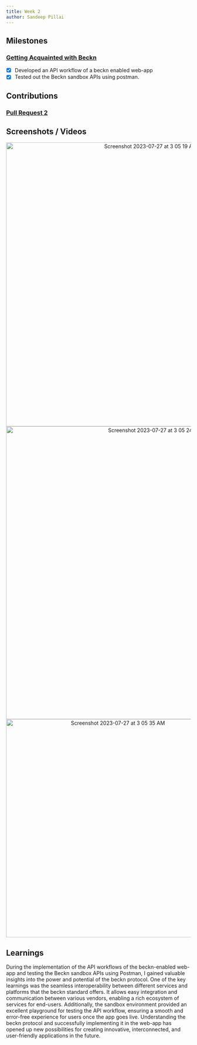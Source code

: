 ```yaml
---
title: Week 2
author: Sandeep Pillai
---
```


## Milestones
### [Getting Acquainted with Beckn ](https://github.com/beckn/BAP-Boilerplate-SDK/issues/3)
- [x] Developed an API workflow of a beckn enabled web-app
- [x] Tested out the Beckn sandbox APIs using postman.

## Contributions
### [Pull Request 2](https://github.com/beckn/BAP-Boilerplate-SDK/pull/7) 

## Screenshots / Videos 
<div align="center">
  <img width="773" alt="Screenshot 2023-07-27 at 3 05 19 AM" src="https://github.com/sandeepB3/c4gt-milestones/assets/107111616/79e20d1b-12da-44e3-b178-20662c39f37d" />
</div>

<div align="center">
  <img width="797" alt="Screenshot 2023-07-27 at 3 05 24 AM" src="https://github.com/sandeepB3/c4gt-milestones/assets/107111616/a69bbcc7-dfc0-4671-b716-2659cdeb0294" />
</div>

<div align="center">
  <img width="594" alt="Screenshot 2023-07-27 at 3 05 35 AM" src="https://github.com/sandeepB3/c4gt-milestones/assets/107111616/a4706d0a-80de-4800-8854-a8ab61ff1641" />
</div>

## Learnings
During the implementation of the API workflows of the beckn-enabled web-app and testing the Beckn sandbox APIs using Postman, I gained valuable insights into the power and potential of the beckn protocol. One of the key learnings was the seamless interoperability between different services and platforms that the beckn standard offers. It allows easy integration and communication between various vendors, enabling a rich ecosystem of services for end-users. Additionally, the sandbox environment provided an excellent playground for testing the API workflow, ensuring a smooth and error-free experience for users once the app goes live. Understanding the beckn protocol and successfully implementing it in the web-app has opened up new possibilities for creating innovative, interconnected, and user-friendly applications in the future.
